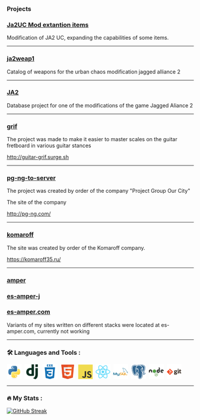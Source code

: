 ### Projects

### [Ja2UC Mod extantion items](https://github.com/Vilard/Ja2UC_mod_extantion_items)
Modification of JA2 UC, expanding the capabilities of some items.

---

### [ja2weap1](https://github.com/Vilard/ja2weap1)

Catalog of weapons for the urban chaos modification
jagged alliance 2

---

### [JA2](https://github.com/Vilard/ja2)

Database project for one of the modifications of the game Jagged Aliance 2

---

### [grif](https://github.com/Vilard/grif) 

The project was made to make it easier to master scales on the guitar fretboard in various guitar stances 

http://guitar-grif.surge.sh

---

### [pg-ng-to-server](https://github.com/Vilard/pg-ng-to-server-)

The project was created by order of the company "Project Group Our City"

The site of the company 

http://pg-ng.com/

---

### [komaroff](https://github.com/Vilard/komaroff)

The site was created by order of the Komaroff company.


https://komaroff35.ru/

---

### [amper](https://github.com/Vilard/amper)
### [es-amper-j](https://github.com/Vilard/es-amper-j)
### [es-amper.com](https://github.com/Vilard/es-amper.com)

Variants of my sites written on different stacks were located at es-amper.com, currently not working



---

### :hammer_and_wrench: Languages and Tools :
<div>
  <img src="https://github.com/devicons/devicon/blob/master/icons/python/python-original.svg"  title="Python" alt="Python" width="40" height="40"/>&nbsp;
  <img src="https://github.com/devicons/devicon/blob/master/icons/django/django-plain.svg"  title="django" alt="Django" width="40" height="40"/>&nbsp;
  <img src="https://github.com/devicons/devicon/blob/master/icons/css3/css3-plain-wordmark.svg"  title="CSS3" alt="CSS" width="40" height="40"/>&nbsp;
  <img src="https://github.com/devicons/devicon/blob/master/icons/html5/html5-original.svg" title="HTML5" alt="HTML" width="40" height="40"/>&nbsp;
  <img src="https://github.com/devicons/devicon/blob/master/icons/javascript/javascript-original.svg" title="JavaScript" alt="JavaScript" width="40" height="40"/>&nbsp;
  <img src="https://github.com/devicons/devicon/blob/master/icons/react/react-original.svg"  title="React" alt="React" width="40" height="40"/>&nbsp;
  <img src="https://github.com/devicons/devicon/blob/master/icons/mysql/mysql-original-wordmark.svg" title="MySQL"  alt="MySQL" width="40" height="40"/>&nbsp;
  <img src="https://github.com/devicons/devicon/blob/master/icons/postgresql/postgresql-plain.svg"  title="postgresql" alt="postgresql" width="40" height="40"/>&nbsp;
  <img src="https://github.com/devicons/devicon/blob/master/icons/nodejs/nodejs-original-wordmark.svg" title="NodeJS" alt="NodeJS" width="40" height="40"/>&nbsp;
  <img src="https://github.com/devicons/devicon/blob/master/icons/git/git-original-wordmark.svg" title="Git" alt="Git" width="40" height="40"/>
</div>

---



### :fire: My Stats :
[![GitHub Streak](http://github-readme-streak-stats.herokuapp.com?user=Vilard&theme=dark&background=000000)](https://git.io/streak-stats)




<!--
**Vilard/Vilard** is a ✨ _special_ ✨ repository because its `README.md` (this file) appears on your GitHub profile.

Here are some ideas to get you started:

- 🔭 I’m currently working on ...
- 🌱 I’m currently learning ...
- 👯 I’m looking to collaborate on ...
- 🤔 I’m looking for help with ...
- 💬 Ask me about ...
- 📫 How to reach me: ...
- 😄 Pronouns: ...
- ⚡ Fun fact: ...
-->
